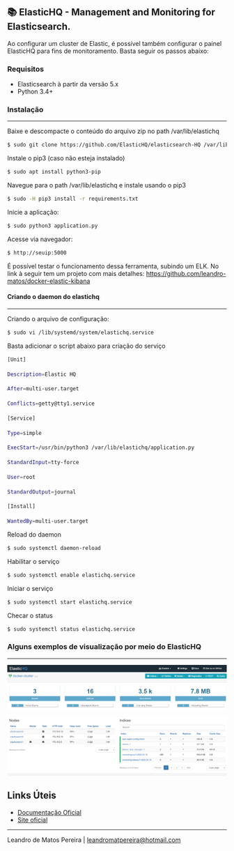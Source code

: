 ## :books: ElasticHQ - Management and Monitoring for Elasticsearch.

Ao configurar um cluster de Elastic, é possível também configurar o painel ElasticHQ para fins de monitoramento. Basta seguir os passos abaixo:

### **Requisitos**

-   Elasticsearch à partir da versão 5.x
-	Python 3.4+

### **Instalação**
----------

Baixe e descompacte o conteúdo do arquivo zip no path /var/lib/elastichq

```sh
$ sudo git clone https://github.com/ElasticHQ/elasticsearch-HQ /var/lib/elastichq
```

Instale o pip3 (caso não esteja instalado)

```sh
$ sudo apt install python3-pip
```

Navegue para o path /var/lib/elastichq  e instale usando o pip3

```sh
$ sudo -H pip3 install -r requirements.txt
```

Inicie a aplicação:
```sh
$ sudo python3 application.py
```

Acesse via navegador:
```sh
$ http://seuip:5000
```

É possível testar o funcionamento dessa ferramenta, subindo um ELK. 
No link à seguir tem um projeto com mais detalhes: https://github.com/leandro-matos/docker-elastic-kibana 


#### **Criando o daemon do elastichq**
----------

Criando o arquivo de configuração:
```sh
$ sudo vi /lib/systemd/system/elastichq.service
```

Basta adicionar o script abaixo para criação do serviço
```sh
[Unit]

Description=Elastic HQ

After=multi-user.target

Conflicts=getty@tty1.service

[Service]

Type=simple

ExecStart=/usr/bin/python3 /var/lib/elastichq/application.py

StandardInput=tty-force

User=root

StandardOutput=journal

[Install]

WantedBy=multi-user.target
```

Reload do daemon
```sh
$ sudo systemctl daemon-reload
```
Habilitar o serviço
```sh
$ sudo systemctl enable elastichq.service
```
Iniciar o serviço
```sh
$ sudo systemctl start elastichq.service
```
Checar o status
```sh
$ sudo systemctl status elastichq.service
```

### **Alguns exemplos de visualização por meio do ElasticHQ**
----------

![](images/elastichq-index.PNG)

![](images/elastichq-index2.PNG)


## **Links Úteis**
* [Documentação Oficial](http://docs.elastichq.org/installation.html)
* [Site oficial](https://www.elastichq.org/)
----------

Leandro de Matos Pereira |
leandromatpereira@hotmail.com